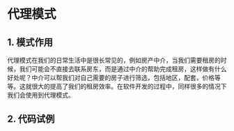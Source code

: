 # 代理模式

## 1. 模式作用

代理模式在我们的日常生活中是很长常见的，例如房产中介，当我们需要租房的时候，我们可能会不直接去联系房东，而是通过中介的帮助完成租房，这样做有什么好处呢？中介可以帮我们对自己需要的房子进行筛选，包括地区，配套，价格等等。这就很大的提高了我们的租房效率。在软件开发的过程中，同样很多的情况下我们会使用到代理模式。

## 2. 代码试例


